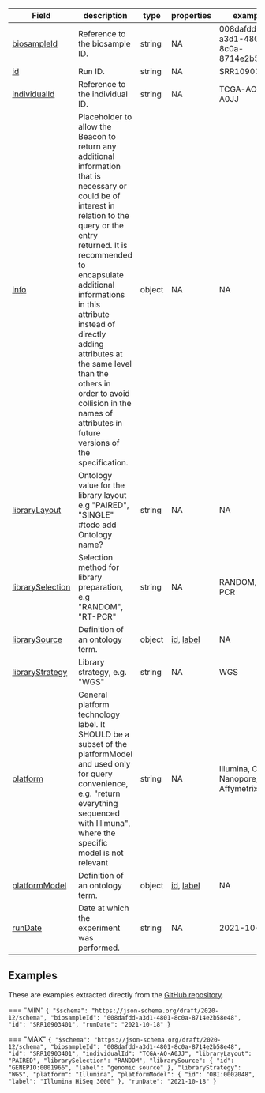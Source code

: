|Field | description | type | properties | example | enum|
| ---| ---| ---| ---| ---| --- |
| [biosampleId](./obj/biosampleId.md) | Reference to the biosample ID. | string | NA | 008dafdd-a3d1-4801-8c0a-8714e2b58e48 | NA|
| [id](./obj/id.md) | Run ID. | string | NA | SRR10903401 | NA|
| [individualId](./obj/individualId.md) | Reference to the individual ID. | string | NA | TCGA-AO-A0JJ | NA|
| [info](./obj/info.md) | Placeholder to allow the Beacon to return any additional information that is necessary or could be of interest in relation to the query or the entry returned. It is recommended to encapsulate additional informations in this attribute instead of directly adding attributes at the same level than the others in order to avoid collision in the names of attributes in future versions of the specification. | object | NA | NA | NA|
| [libraryLayout](./obj/libraryLayout.md) | Ontology value for the library layout e.g "PAIRED", "SINGLE" #todo add Ontology name? | string | NA | NA | PAIRED, SINGLE|
| [librarySelection](./obj/librarySelection.md) | Selection method for library preparation, e.g "RANDOM", "RT-PCR" | string | NA | RANDOM, RT-PCR | NA|
| [librarySource](./obj/librarySource.md) | Definition of an ontology term. | object | [id](./obj/id.md), [label](./obj/label.md) | NA | NA|
| [libraryStrategy](./obj/libraryStrategy.md) | Library strategy, e.g. "WGS" | string | NA | WGS | NA|
| [platform](./obj/platform.md) | General platform technology label. It SHOULD be a subset of the platformModel and used only for query convenience, e.g. "return everything sequenced with Illimuna", where the specific model is not relevant | string | NA | Illumina, Oxford Nanopore, Affymetrix | NA|
| [platformModel](./obj/platformModel.md) | Definition of an ontology term. | object | [id](./obj/id.md), [label](./obj/label.md) | NA | NA|
| [runDate](./obj/runDate.md) | Date at which the experiment was performed. | string | NA | 2021-10-18 | NA|

## Examples
These are examples extracted directly from the [GitHub repository](https://github.com/ga4gh-beacon/beacon-v2-Models).

=== "MIN"
	```
	{
	    "$schema": "https://json-schema.org/draft/2020-12/schema",
	    "biosampleId": "008dafdd-a3d1-4801-8c0a-8714e2b58e48",
	    "id": "SRR10903401",
	    "runDate": "2021-10-18"
	}
	```

=== "MAX"
	```
	{
	    "$schema": "https://json-schema.org/draft/2020-12/schema",
	    "biosampleId": "008dafdd-a3d1-4801-8c0a-8714e2b58e48",
	    "id": "SRR10903401",
	    "individualId": "TCGA-AO-A0JJ",
	    "libraryLayout": "PAIRED",
	    "librarySelection": "RANDOM",
	    "librarySource": {
	        "id": "GENEPIO:0001966",
	        "label": "genomic source"
	    },
	    "libraryStrategy": "WGS",
	    "platform": "Illumina",
	    "platformModel": {
	        "id": "OBI:0002048",
	        "label": "Illumina HiSeq 3000"
	    },
	    "runDate": "2021-10-18"
	}
	```

